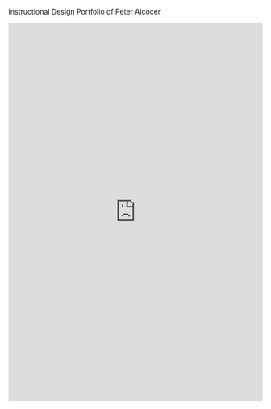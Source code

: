 Instructional Design Portfolio of Peter Alcocer
<iframe src="https://palcocer727.github.io/Kaizen-E-Learning/" width="100%" height="750" frameborder="0" scrolling="no"></iframe>
